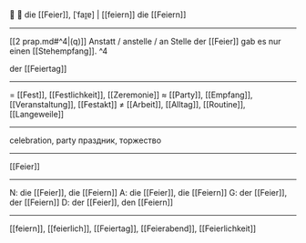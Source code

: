🔴 🎉 die [[Feier]], [ˈfaɪ̯ɐ] | [[feiern]]
die [[Feiern]]

---
[[2 prap.md#^4|(q)]] Anstatt / anstelle / an Stelle der [[Feier]] gab es nur einen [[Stehempfang]]. ^4

der [[Feiertag]]

---
= [[Fest]], [[Festlichkeit]], [[Zeremonie]]
≈ [[Party]], [[Empfang]], [[Veranstaltung]], [[Festakt]]
≠ [[Arbeit]], [[Alltag]], [[Routine]], [[Langeweile]]

---
celebration, party
праздник, торжество

---
[[Feier]]

---
N: die [[Feier]], die [[Feiern]]
A: die [[Feier]], die [[Feiern]]
G: der [[Feier]], der [[Feiern]]
D: der [[Feier]], den [[Feiern]]

---
[[feiern]], [[feierlich]], [[Feiertag]], [[Feierabend]], [[Feierlichkeit]]
